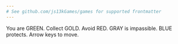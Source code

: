 ```yaml
---
# See github.com/js13kGames/games for supported frontmatter
---
```

You are GREEN. Collect GOLD. Avoid RED. GRAY is impassible. BLUE protects. Arrow keys to move.